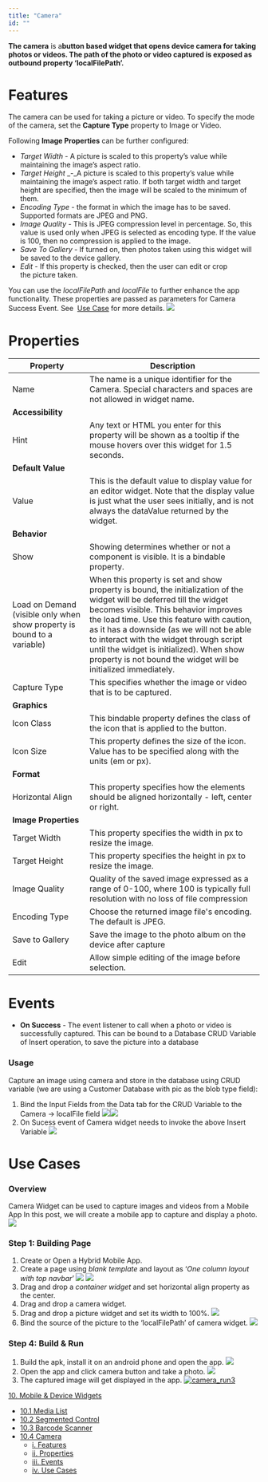 ```yaml
---
title: "Camera"
id: ""
---
```


**The camera** is a**button based widget that opens device camera for taking photos or videos. The path of the photo or video captured is exposed as outbound property ‘localFilePath’.**

# Features

The camera can be used for taking a picture or video. To specify the mode of the camera, set the **Capture Type** property to Image or Video.

Following **Image Properties** can be further configured:

- _Target Width_ _-_ A picture is scaled to this property’s value while maintaining the image’s aspect ratio.
- _Target Height_ _-_A picture is scaled to this property’s value while maintaining the image’s aspect ratio. If both target width and target height are specified, then the image will be scaled to the minimum of them.
- _Encoding Type_ _-_ the format in which the image has to be saved. Supported formats are JPEG and PNG.
- _Image Quality_ _-_ This is JPEG compression level in percentage. So, this value is used only when JPEG is selected as encoding type. If the value is 100, then no compression is applied to the image.
- _Save To Gallery_ _-_ If turned on, then photos taken using this widget will be saved to the device gallery.
- _Edit_ _\-_ If this property is checked, then the user can edit or crop the picture taken.

You can use the _localFilePath_ and _localFile_ to further enhance the app functionality. These properties are passed as parameters for Camera Success Event. See  [Use Case](#store-image) for more details. [![](./assets/camera_bind.png)](./assets/camera_bind.png)

# Properties

| **Property** | **Description** |
| --- | --- |
| Name | The name is a unique identifier for the Camera. Special characters and spaces are not allowed in widget name. |
| **Accessibility** |
| Hint | Any text or HTML you enter for this property will be shown as a tooltip if the mouse hovers over this widget for 1.5 seconds. |
| **Default Value** |
| Value | This is the default value to display value for an editor widget. Note that the display value is just what the user sees initially, and is not always the dataValue returned by the widget. |
| **Behavior** |
| Show | Showing determines whether or not a component is visible. It is a bindable property. |
| Load on Demand (visible only when show property is bound to a variable) | When this property is set and show property is bound, the initialization of the widget will be deferred till the widget becomes visible. This behavior improves the load time. Use this feature with caution, as it has a downside (as we will not be able to interact with the widget through script until the widget is initialized). When show property is not bound the widget will be initialized immediately. |
| Capture Type | This specifies whether the image or video that is to be captured. |
| **Graphics** |
| Icon Class | This bindable property defines the class of the icon that is applied to the button. |
| Icon Size | This property defines the size of the icon. Value has to be specified along with the units (em or px). |
| **Format** |
| Horizontal Align | This property specifies how the elements should be aligned horizontally - left, center or right. |
| **Image Properties** |
| Target Width | This property specifies the width in px to resize the image. |
| Target Height | This property specifies the height in px to resize the image. |
| Image Quality | Quality of the saved image expressed as a range of 0-100, where 100 is typically full resolution with no loss of file compression |
| Encoding Type | Choose the returned image file's encoding. The default is JPEG. |
| Save to Gallery | Save the image to the photo album on the device after capture |
| Edit | Allow simple editing of the image before selection. |

# Events

- **On Success** - The event listener to call when a photo or video is successfully captured. This can be bound to a Database CRUD Variable of Insert operation, to save the picture into a database

### Usage

Capture an image using camera and store in the database using CRUD variable (we are using a Customer Database with pic as the blob type field):

1. Bind the Input Fields from the Data tab for the CRUD Variable to the Camera -> localFile field [![](./assets/camera_db_storefields.png)](./assets/camera_db_storefields.png)[![](./assets/camera_db_storebind.png)](./assets/camera_db_storebind.png)
2. On Sucess event of Camera widget needs to invoke the above Insert Variable [![](./assets/camera_db_storeevent.png)](./assets/camera_db_storeevent.png)

# Use Cases

### Overview

Camera Widget can be used to capture images and videos from a Mobile App In this post, we will create a mobile app to capture and display a photo. [![](./assets/camera_run3.png)](./assets/camera_run3.png)

### Step 1: Building Page

1. Create or Open a Hybrid Mobile App.
2. Create a page using _blank template_ and layout as ‘_One column layout with top navbar_’ [![](./assets/camera_template.png)](./assets/camera_template.png) [![](./assets/camera_layout.png)](./assets/camera_layout.png)
3. Drag and drop a _container widget_ and set horizontal align property as the center.
4. Drag and drop a camera widget.
5. Drag and drop a picture widget and set its width to 100%. [![](./assets/camera_design.png)](./assets/camera_design.png)
6. Bind the source of the picture to the ‘localFilePath’ of camera widget. [![](./assets/camera_binding.png)](./assets/camera_binding.png)

### Step 4: Build & Run

1. Build the apk, install it on an android phone and open the app. [![](./assets/camera_run1.png)](./assets/camera_run1.png)
2. Open the app and click camera button and take a photo. [![](./assets/camera_run2.png)](./assets/camera_run2.png)
3. The captured image will get displayed in the app. [![camera_run3](./assets/camera_run3.png)](./assets/camera_run3.png)

[10\. Mobile & Device Widgets](/learn/app-development/widgets/widget-library/#mobile)

- [10.1 Media List](/learn/app-development/widgets/mobile-widgets/media-list/)
- [10.2 Segmented Control](/learn/app-development/widgets/mobile-widgets/segmented-control/)
- [10.3 Barcode Scanner](/learn/app-development/widgets/mobile-widgets/barcode-scanner/)
- [10.4 Camera](/learn/app-development/widgets/mobile-widgets/camera/)
    - [i. Features](#features)
    - [ii. Properties](#properties)
    - [iii. Events](#events)
    - [iv. Use Cases](#use-cases)
